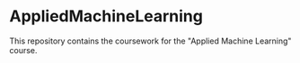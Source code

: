 # AppliedMachineLearning
This repository contains the coursework for the "Applied Machine Learning" course.
